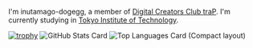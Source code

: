 I'm inutamago-dogegg, a member of [Digital Creators Club traP](https://trap.jp).
I'm currently studying in [Tokyo Institute of Technology](https://educ.titech.ac.jp/cs/eng/).

[![trophy](https://github-profile-trophy.vercel.app/?username=inutamago-dogegg)](https://github.com/ryo-ma/github-profile-trophy)
![GitHub Stats Card](https://github-readme-stats.vercel.app/api?username=inutamago-dogegg)
![Top Languages Card (Compact layout)](https://github-readme-stats.vercel.app/api/top-langs/?username=inutamago-dogegg&layout=compact)
